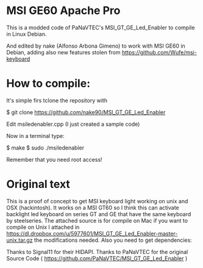 MSI GE60 Apache Pro
=====================

This is a modded code of PaNaVTEC's MSI_GT_GE_Led_Enabler to compile in Linux Debian.

And edited by nake (Alfonso Arbona Gimeno) to work with MSI GE60 in Debian, adding
also new features stolen from https://github.com/Wufe/msi-keyboard

How to compile:
===============

It's simple firs tclone the repository with 

$ git clone https://github.com/nake90/MSI_GT_GE_Led_Enabler

Edit msiledenabler.cpp (I just created a sample code)

Now in a terminal type:

$ make
$ sudo ./msiledenabler

Remember that you need root access!


Original text
================


This is a proof of concept to get MSI keyboard light working on unix and OSX (hackintosh). It works on a MSI GT60 so I think this can activate backlight led keyboard on series GT and GE that have the same keyboard by steelseries.
The attached source is for compile on Mac if you want to compile on Unix I attached in https://dl.dropbox.com/u/5977601/MSI_GT_GE_Led_Enabler-master-unix.tar.gz the modifications needed. Also you need to get dependencies:


Thanks to Signal11 for their HIDAPI.
Thanks to PaNaVTEC for the original Source Code ( https://github.com/PaNaVTEC/MSI_GT_GE_Led_Enabler )
